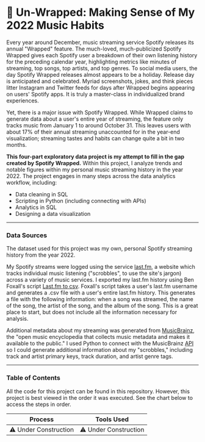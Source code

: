 # 🎵 Un-Wrapped: Making Sense of My 2022 Music Habits

Every year around December, music streaming service Spotify releases its annual "Wrapped" feature. The much-loved, much-publicized Spotify Wrapped gives each Spotify user a breakdown of their own listening history for the preceding calendar year, highlighting metrics like minutes of streaming, top songs, top artists, and top genres. To social media users, the day Spotify Wrapped releases almost appears to be a holiday. Release day is anticipated and celebrated. Myriad screenshots, jokes, and think pieces litter Instagram and Twitter feeds for days after Wrapped begins appearing on users' Spotify apps. It is truly a master-class in individualized brand experiences. 

Yet, there is a major issue with Spotify Wrapped. While Wrapped claims to generate data about a user's entire year of streaming, the feature only tracks music from January 1 to around October 31. This leaves users with about 17% of their annual streaming unaccounted for in the year-end visualization; streaming tastes and habits can change quite a bit in two months.

**This four-part exploratory data project is my attempt to fill in the gap created by Spotify Wrapped.** Within this project, I analyze trends and notable figures within my personal music streaming history in the year 2022. The project engages in many steps across the data analytics workflow, including:
- Data cleaning in SQL
- Scripting in Python (including connecting with APIs)
- Analytics in SQL
- Designing a data visualization


---

### Data Sources
The dataset used for this project was my own, personal Spotify streaming history from the year 2022. 

My Spotify streams were logged using the service [last.fm](https://www.last.fm/home), a website which tracks individual music listening ("scrobbles", to use the site's jargon) across a variety of music services. I exported my last.fm history using Ben Foxall's script [Last.fm to csv](https://benjaminbenben.com/lastfm-to-csv/). Foxall's script takes a user's last.fm username and generates a .csv file with a user's entire last.fm history. This generates a file with the following information: when a song was streamed, the name of the song, the artist of the song, and the album of the song. This is a great place to start, but does not include all the information necessary for analysis.

Additional metadata about my streaming was generated from [MusicBrainz](https://musicbrainz.org/), the "open music encyclopedia that collects music metadata and makes it available to the public." I used Python to connect with the MusicBrainz [API](https://python-musicbrainzngs.readthedocs.io/en/v0.7.1/) so I could generate additional information about my "scrobbles," including track and artist primary keys, track duration, and artist genre tags. 

---
### Table of Contents
All the code for this project can be found in this repository. However, this project is best viewed in the order it was executed. See the chart below to access the steps in order.

| Process | Tools Used |
|---|---|
| ⚠️ Under Construction | ⚠️ Under Construction |
